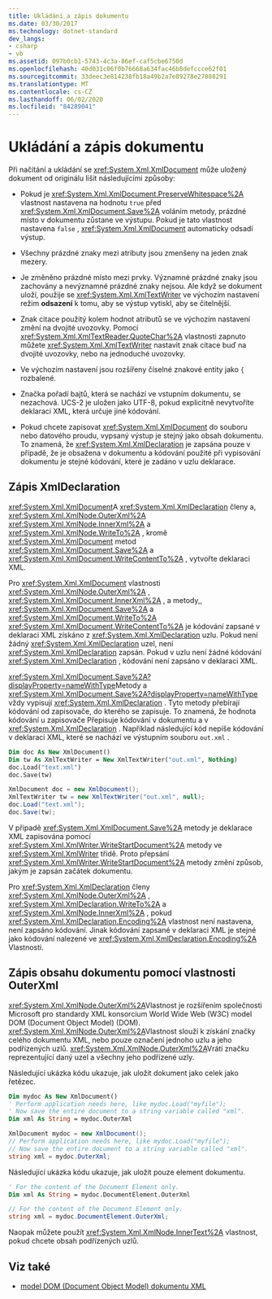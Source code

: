 ```yaml
---
title: Ukládání a zápis dokumentu
ms.date: 03/30/2017
ms.technology: dotnet-standard
dev_langs:
- csharp
- vb
ms.assetid: 097b0cb1-5743-4c3a-86ef-caf5cbe6750d
ms.openlocfilehash: 40d031c06f0b76668a634fac46b8defccce62f01
ms.sourcegitcommit: 33deec3e814238fb18a49b2a7e89278e27888291
ms.translationtype: MT
ms.contentlocale: cs-CZ
ms.lasthandoff: 06/02/2020
ms.locfileid: "84289041"
---
```

# <a name="saving-and-writing-a-document"></a>Ukládání a zápis dokumentu
Při načítání a ukládání se <xref:System.Xml.XmlDocument> může uložený dokument od originálu lišit následujícími způsoby:  
  
- Pokud je <xref:System.Xml.XmlDocument.PreserveWhitespace%2A> vlastnost nastavena na hodnotu `true` před <xref:System.Xml.XmlDocument.Save%2A> voláním metody, prázdné místo v dokumentu zůstane ve výstupu. Pokud je tato vlastnost nastavena `false` , <xref:System.Xml.XmlDocument> automaticky odsadí výstup.  
  
- Všechny prázdné znaky mezi atributy jsou zmenšeny na jeden znak mezery.  
  
- Je změněno prázdné místo mezi prvky. Významné prázdné znaky jsou zachovány a nevýznamné prázdné znaky nejsou. Ale když se dokument uloží, použije se <xref:System.Xml.XmlTextWriter> ve výchozím nastavení režim **odsazení** k tomu, aby se výstup vytiskl, aby se čitelnější.  
  
- Znak citace použitý kolem hodnot atributů se ve výchozím nastavení změní na dvojité uvozovky. Pomocí <xref:System.Xml.XmlTextReader.QuoteChar%2A> vlastnosti zapnuto můžete <xref:System.Xml.XmlTextWriter> nastavit znak citace buď na dvojité uvozovky, nebo na jednoduché uvozovky.  
  
- Ve výchozím nastavení jsou rozšířeny číselné znakové entity jako `{` rozbalené.  
  
- Značka pořadí bajtů, která se nachází ve vstupním dokumentu, se nezachová. UCS-2 je uložen jako UTF-8, pokud explicitně nevytvoříte deklaraci XML, která určuje jiné kódování.  
  
- Pokud chcete zapisovat <xref:System.Xml.XmlDocument> do souboru nebo datového proudu, vypsaný výstup je stejný jako obsah dokumentu. To znamená, že <xref:System.Xml.XmlDeclaration> je zapsána pouze v případě, že je obsažena v dokumentu a kódování použité při vypisování dokumentu je stejné kódování, které je zadáno v uzlu deklarace.  
  
## <a name="writing-an-xmldeclaration"></a>Zápis XmlDeclaration  
 <xref:System.Xml.XmlDocument>A <xref:System.Xml.XmlDeclaration> členy a, <xref:System.Xml.XmlNode.OuterXml%2A> <xref:System.Xml.XmlNode.InnerXml%2A> a <xref:System.Xml.XmlNode.WriteTo%2A> , kromě <xref:System.Xml.XmlDocument> metod <xref:System.Xml.XmlDocument.Save%2A> a <xref:System.Xml.XmlDocument.WriteContentTo%2A> , vytvořte deklaraci XML.  
  
 Pro <xref:System.Xml.XmlDocument> vlastnosti <xref:System.Xml.XmlNode.OuterXml%2A> , <xref:System.Xml.XmlDocument.InnerXml%2A> , a metody,, <xref:System.Xml.XmlDocument.Save%2A> a <xref:System.Xml.XmlDocument.WriteTo%2A> <xref:System.Xml.XmlDocument.WriteContentTo%2A> je kódování zapsané v deklaraci XML získáno z <xref:System.Xml.XmlDeclaration> uzlu. Pokud není žádný <xref:System.Xml.XmlDeclaration> uzel, není <xref:System.Xml.XmlDeclaration> zapsán. Pokud v uzlu není žádné kódování <xref:System.Xml.XmlDeclaration> , kódování není zapsáno v deklaraci XML.  
  
 <xref:System.Xml.XmlDocument.Save%2A?displayProperty=nameWithType>Metody a <xref:System.Xml.XmlDocument.Save%2A?displayProperty=nameWithType> vždy vypisují <xref:System.Xml.XmlDeclaration> . Tyto metody přebírají kódování od zapisovače, do kterého se zapisuje. To znamená, že hodnota kódování u zapisovače Přepisuje kódování v dokumentu a v <xref:System.Xml.XmlDeclaration> . Například následující kód nepíše kódování v deklaraci XML, které se nachází ve výstupním souboru `out.xml` .  
  
```vb  
Dim doc As New XmlDocument()  
Dim tw As XmlTextWriter = New XmlTextWriter("out.xml", Nothing)  
doc.Load("text.xml")  
doc.Save(tw)  
```  
  
```csharp  
XmlDocument doc = new XmlDocument();  
XmlTextWriter tw = new XmlTextWriter("out.xml", null);  
doc.Load("text.xml");  
doc.Save(tw);  
```  
  
 V případě <xref:System.Xml.XmlDocument.Save%2A> metody je deklarace XML zapisována pomocí <xref:System.Xml.XmlWriter.WriteStartDocument%2A> metody ve <xref:System.Xml.XmlWriter> třídě. Proto přepsání <xref:System.Xml.XmlWriter.WriteStartDocument%2A> metody změní způsob, jakým je zapsán začátek dokumentu.  
  
 Pro <xref:System.Xml.XmlDeclaration> členy <xref:System.Xml.XmlNode.OuterXml%2A> , <xref:System.Xml.XmlDeclaration.WriteTo%2A> a <xref:System.Xml.XmlNode.InnerXml%2A> , pokud <xref:System.Xml.XmlDeclaration.Encoding%2A> vlastnost není nastavena, není zapsáno kódování. Jinak kódování zapsané v deklaraci XML je stejné jako kódování nalezené ve <xref:System.Xml.XmlDeclaration.Encoding%2A> Vlastnosti.  
  
## <a name="writing-document-content-using-the-outerxml-property"></a>Zápis obsahu dokumentu pomocí vlastnosti OuterXml  
 <xref:System.Xml.XmlNode.OuterXml%2A>Vlastnost je rozšířením společnosti Microsoft pro standardy XML konsorcium World Wide Web (W3C) model DOM (Document Object Model) (DOM). <xref:System.Xml.XmlNode.OuterXml%2A>Vlastnost slouží k získání značky celého dokumentu XML, nebo pouze označení jednoho uzlu a jeho podřízených uzlů. <xref:System.Xml.XmlNode.OuterXml%2A>Vrátí značku reprezentující daný uzel a všechny jeho podřízené uzly.  
  
 Následující ukázka kódu ukazuje, jak uložit dokument jako celek jako řetězec.  
  
```vb  
Dim mydoc As New XmlDocument()  
' Perform application needs here, like mydoc.Load("myfile");  
' Now save the entire document to a string variable called "xml".  
Dim xml As String = mydoc.OuterXml  
```  
  
```csharp  
XmlDocument mydoc = new XmlDocument();  
// Perform application needs here, like mydoc.Load("myfile");  
// Now save the entire document to a string variable called "xml".  
string xml = mydoc.OuterXml;  
```  
  
 Následující ukázka kódu ukazuje, jak uložit pouze element dokumentu.  
  
```vb  
' For the content of the Document Element only.  
Dim xml As String = mydoc.DocumentElement.OuterXml  
```  
  
```csharp  
// For the content of the Document Element only.  
string xml = mydoc.DocumentElement.OuterXml;  
```  
  
 Naopak můžete použít <xref:System.Xml.XmlNode.InnerText%2A> vlastnost, pokud chcete obsah podřízených uzlů.  
  
## <a name="see-also"></a>Viz také

- [model DOM (Document Object Model) dokumentu XML](xml-document-object-model-dom.md)
